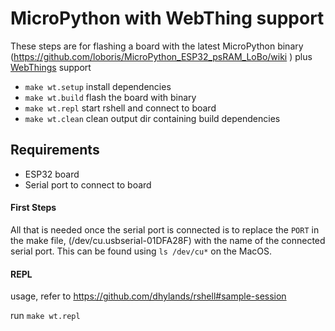 # MicroPython with WebThing support

These steps are for flashing a board with the latest MicroPython binary (https://github.com/loboris/MicroPython_ESP32_psRAM_LoBo/wiki
) plus [WebThings](https://iot.mozilla.org/wot/) support
- `make wt.setup` install dependencies
- `make wt.build` flash the board with binary
- `make wt.repl` start rshell and connect to board
- `make wt.clean` clean output dir containing build dependencies


## Requirements

- ESP32 board
- Serial port to connect to board

#### First Steps

All that is needed once the serial port is connected is to replace the `PORT` in the make file, (/dev/cu.usbserial-01DFA28F) with the name of the connected serial port. This can be found using `ls /dev/cu*` on the MacOS.

#### REPL

usage, refer to https://github.com/dhylands/rshell#sample-session

run `make wt.repl`

